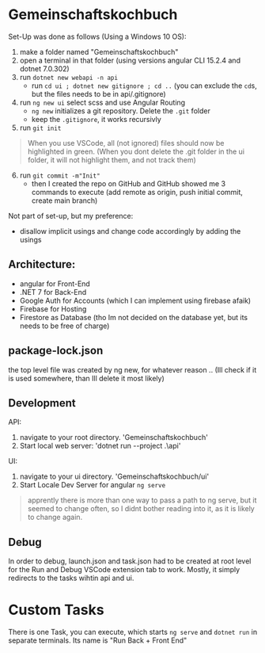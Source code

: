# Gemeinschaftskochbuch

Set-Up was done as follows (Using a Windows 10 OS):
1. make a folder named "Gemeinschaftskochbuch"
2. open a terminal in that folder (using versions angular CLI 15.2.4 and dotnet 7.0.302)
3. run `dotnet new webapi -n api`
    - run `cd ui ; dotnet new gitignore ; cd ..` (you can exclude the `cd`s, but the files needs to be in api/.gitignore)
4. run `ng new ui` select scss and use Angular Routing
    - `ng new` initializes a git repository. Delete the `.git` folder
    - keep the `.gitignore`, it works recursivly
5. run `git init`
> When you use VSCode, all (not ignored) files should now be highlighted in green. (When you dont delete the .git folder in the ui folder, it will not highlight them, and not track them)
6. run `git commit -m"Init"`
    - then I created the repo on GitHub and GitHub showed me 3 commands to execute (add remote as origin, push initial commit, create main branch)

Not part of set-up, but my preference:
- disallow implicit usings and change code accordingly by adding the usings

## Architecture:

- angular for Front-End
- .NET 7 for Back-End
- Google Auth for Accounts (which I can implement using firebase afaik)
- Firebase for Hosting
- Firestore as Database (tho Im not decided on the database yet, but its needs to be free of charge)

## package-lock.json
the top level file was created by ng new, for whatever reason .. (Ill check if it is used somewhere, than Ill delete it most likely)

## Development

API:
1. navigate to your root directory. 'Gemeinschaftskochbuch'
2. Start local web server: 'dotnet run --project .\api\'

UI:
1. navigate to your ui directory. 'Gemeinschaftskochbuch/ui'
2. Start Locale Dev Server for angular `ng serve`
> apprently there is more than one way to pass a path to ng serve, but it seemed to change often, so I didnt bother reading into it, as it is likely to change again.

## Debug
In order to debug, launch.json and task.json had to be created at root level for the Run and Debug VSCode extension tab to work.
Mostly, it simply redirects to the tasks wihtin api and ui.

# Custom Tasks
There is one Task, you can execute, which starts `ng serve` and `dotnet run` in separate terminals.
Its name is "Run Back + Front End"
